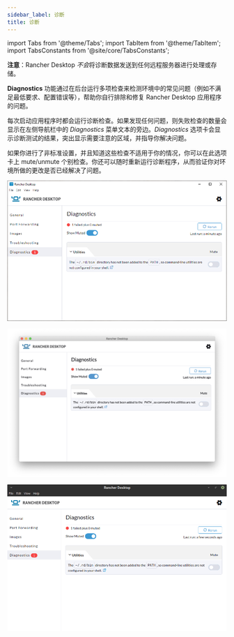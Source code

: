 ```yaml
---
sidebar_label: 诊断
title: 诊断
---
```


import Tabs from '@theme/Tabs';
import TabItem from '@theme/TabItem';
import TabsConstants from '@site/core/TabsConstants';

**注意**：Rancher Desktop *不会*将诊断数据发送到任何远程服务器进行处理或存储。

**Diagnostics** 功能通过在后台运行多项检查来检测环境中的常见问题（例如不满足最低要求、配置错误等），帮助你自行排除和修复 Rancher Desktop 应用程序的问题。

每次启动应用程序时都会运行诊断检查。如果发现任何问题，则失败检查的数量会显示在左侧导航栏中的 *Diagnostics* 菜单文本的旁边。*Diagnostics* 选项卡会显示诊断测试的结果，突出显示需要注意的区域，并指导你解决问题。

如果你进行了非标准设置，并且知道这些检查不适用于你的情况，你可以在此选项卡上 mute/unmute 个别检查。你还可以随时重新运行诊断程序，从而验证你对环境所做的更改是否已经解决了问题。

<Tabs groupId="os" defaultValue={TabsConstants.defaultOs}>
<TabItem value="Windows">

![](../img/ui-main/Windows_Diagnostics.png)

</TabItem>
<TabItem value="macOS">

![](../img/ui-main/macOS_Diagnostics.png)

</TabItem>
<TabItem value="Linux">

![](../img/ui-main/Linux_Diagnostics.png)

</TabItem>
</Tabs>
